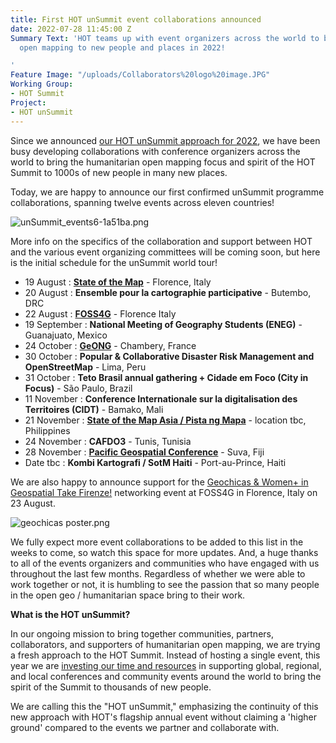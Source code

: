 ```yaml
---
title: First HOT unSummit event collaborations announced
date: 2022-07-28 11:45:00 Z
Summary Text: 'HOT teams up with event organizers across the world to bring humanitarian
  open mapping to new people and places in 2022!

'
Feature Image: "/uploads/Collaborators%20logo%20image.JPG"
Working Group:
- HOT Summit
Project:
- HOT unSummit
---
```


Since we announced [our HOT unSummit approach for 2022](https://www.hotosm.org/updates/update-on-the-2022-and-2023-summits/), we have been busy developing collaborations with conference organizers across the world to bring the humanitarian open mapping focus and spirit of the HOT Summit to 1000s of new people in many new places. 

Today, we are happy to announce our first confirmed unSummit programme collaborations, spanning twelve events across eleven countries! 

![unSummit_events6-1a51ba.png](/uploads/unSummit_events6-1a51ba.png)

More info on the specifics of the collaboration and support between HOT and the various event organizing committees will be coming soon, but here is the initial schedule for the unSummit world tour!

* 19 August : **[State of the Map](https://2022.stateofthemap.org/)** - Florence, Italy
* 20 August : **Ensemble pour la cartographie participative** - Butembo, DRC
* 22 August : **[FOSS4G](https://2022.foss4g.org/index.php)** - Florence Italy
* 19 September : **National Meeting of Geography Students (ENEG)** - Guanajuato, Mexico
* 24 October : **[GeONG](https://cartong.org/geong/2022)** - Chambery, France
* 30 October : **Popular & Collaborative Disaster Risk Management and OpenStreetMap** - Lima, Peru
* 31 October : **Teto Brasil annual gathering + Cidade em Foco (City in Focus)** - São Paulo, Brazil
* 11 November : **Conference Internationale sur la digitalisation des Territoires (CIDT)** - Bamako, Mali
* 21 November : **[State of the Map Asia / Pista ng Mapa](https://pistangmapa.github.io/2022/)** - location tbc, Philippines
* 24 November : **CAFDO3** - Tunis, Tunisia
* 28 November : **[Pacific Geospatial Conference](https://osgeo-oceania.org/pacific-geospatial-conference/)** - Suva, Fiji
* Date tbc : **Kombi Kartografi / SotM Haiti** - Port-au-Prince, Haiti

We are also happy to announce support for the [Geochicas & Women+ in Geospatial Take Firenze!](https://2022.foss4g.org/schedule_geowomen.php) networking event at FOSS4G in Florence, Italy on 23 August.

![geochicas poster.png](/uploads/geochicas%20poster.png)

We fully expect more event collaborations to be added to this list in the weeks to come, so watch this space for more updates. And, a huge thanks to all of the events organizers and communities who have engaged with us throughout the last few months. Regardless of whether we were able to work together or not, it is humbling to see the passion that so many people in the open geo / humanitarian space bring to their work.

**What is the HOT unSummit?**

In our ongoing mission to bring together communities, partners, collaborators, and supporters of humanitarian open mapping, we are trying a fresh approach to the HOT Summit. Instead of hosting a single event, this year we are [investing our time and resources](https://www.hotosm.org/updates/update-on-the-2022-and-2023-summits/) in supporting global, regional, and local conferences and community events around the world to bring the spirit of the Summit to thousands of new people. 

We are calling this the "HOT unSummit," emphasizing the continuity of this new approach with HOT's flagship annual event without claiming a 'higher ground' compared to the events we partner and collaborate with.